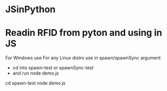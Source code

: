 # JSinPython
# Readin RFID from pyton and using in JS
For Windows use <python>
For any Linux distro use <python3>
in spawn/spawnSync argument

* cd into spawn-test or spawnSync-test
* and run node demo.js

cd spawn-test
node demo.js
